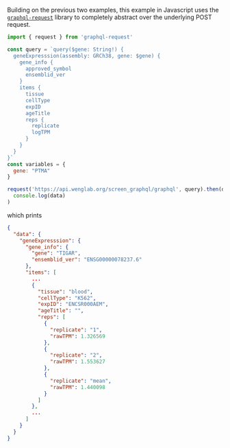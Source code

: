 Building on the previous two examples, this example in Javascript uses the
[`graphql-request`](https://github.com/prisma-labs/graphql-request) library to
completely abstract over the underlying POST request.


```javascript
import { request } from 'graphql-request'

const query = `query($gene: String!) {
  geneExpresssion(assembly: GRCh38, gene: $gene) {
    gene_info {
      approved_symbol
      ensemblid_ver
    }
    items {
      tissue
      cellType
      expID
      ageTitle
      reps {
        replicate
        logTPM
      }
    }
  }
}`
const variables = {
  gene: "PTMA"
}

request('https://api.wenglab.org/screen_graphql/graphql', query).then(data =>
  console.log(data)
)
```
which prints

```json
{
  "data": {
    "geneExpresssion": {
      "gene_info": {
        "gene": "TIGAR",
        "ensemblid_ver": "ENSG00000078237.6"
      },
      "items": [
        ...
        {
          "tissue": "blood",
          "cellType": "K562",
          "expID": "ENCSR000AEM",
          "ageTitle": "",
          "reps": [
            {
              "replicate": "1",
              "rawTPM": 1.326569
            },
            {
              "replicate": "2",
              "rawTPM": 1.553627
            },
            {
              "replicate": "mean",
              "rawTPM": 1.440098
            }
          ]
        },
        ...
      ]
    }
  }
}
```